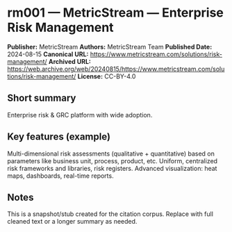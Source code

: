 # rm001 — MetricStream — Enterprise Risk Management

**Publisher:** MetricStream
**Authors:** MetricStream Team
**Published Date:** 2024-08-15
**Canonical URL:** https://www.metricstream.com/solutions/risk-management/
**Archived URL:** https://web.archive.org/web/20240815/https://www.metricstream.com/solutions/risk-management/
**License:** CC-BY-4.0

## Short summary
Enterprise risk & GRC platform with wide adoption.

## Key features (example)
Multi-dimensional risk assessments (qualitative + quantitative) based on parameters like business unit, process, product, etc. 
Uniform, centralized risk frameworks and libraries, risk registers. 
Advanced visualization: heat maps, dashboards, real-time reports.

## Notes
This is a snapshot/stub created for the citation corpus. Replace with full cleaned text or a longer summary as needed.
